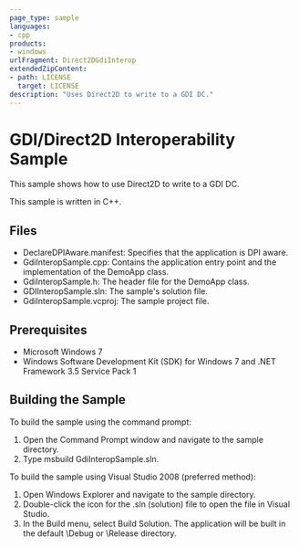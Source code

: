 ```yaml
---
page_type: sample
languages:
- cpp
products:
- windows
urlFragment: Direct2DGdiInterop
extendedZipContent:
- path: LICENSE
  target: LICENSE
description: "Uses Direct2D to write to a GDI DC."
---
```


# GDI/Direct2D Interoperability Sample

This sample shows how to use Direct2D to write to a GDI DC.

This sample is written in C++.

## Files

* DeclareDPIAware.manifest: Specifies that the application is DPI aware.
* GdiInteropSample.cpp: Contains the application entry point and the implementation of the DemoApp class.
* GdiInteropSample.h: The header file for the DemoApp class.
* GDIInteropSample.sln: The sample's solution file.
* GdiInteropSample.vcproj: The sample project file.

## Prerequisites

* Microsoft Windows 7
* Windows Software Development Kit (SDK) for Windows 7 and .NET Framework 3.5 Service Pack 1 

## Building the Sample

To build the sample using the command prompt:

1. Open the Command Prompt window and navigate to the sample directory.
2. Type msbuild GdiInteropSample.sln.

To build the sample using Visual Studio 2008 (preferred method):

1. Open Windows Explorer and navigate to the sample directory.
2. Double-click the icon for the .sln (solution) file to open the file in Visual Studio.
3. In the Build menu, select Build Solution. The application will be built in the default \Debug or \Release directory.
